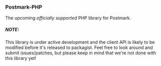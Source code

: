 ### Postmark-PHP

The upcoming _officially supported_ PHP library for Postmark.

##### NOTE:
This library is under active development and the client API is likely to be modified before it's released to packagist. Feel free to look around and submit issues/patches, but please keep in mind that we're not done with this library yet!
